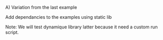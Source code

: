 
A) Variation from the last example

Add dependancies to the examples
using static lib

Note:
	We will test dynamique library latter
	because it need a custom run script.



